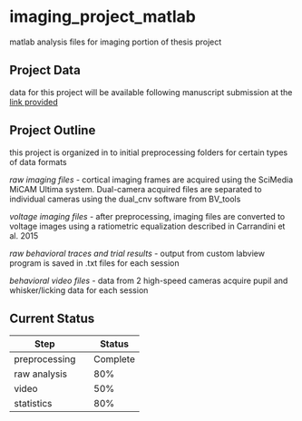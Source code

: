# imaging_project_matlab
matlab analysis files for imaging portion of thesis project



## Project Data

data for this project will be available following manuscript submission at the [link provided](https://www.google.com)

## Project Outline

this project is organized in to initial preprocessing folders for certain types of data formats

_raw imaging files_ - cortical imaging frames are acquired using the SciMedia MiCAM Ultima system. Dual-camera acquired files are separated to individual cameras using the dual_cnv software from BV_tools

_voltage imaging files_ - after preprocessing, imaging files are converted to voltage images using a ratiometric equalization described in Carrandini et al. 2015

_raw behavioral traces and trial results_ - output from custom labview program is saved in .txt files for each session

_behavioral video files_ - data from 2 high-speed cameras acquire pupil and whisker/licking data for each session

## Current Status

| Step         |   | Status        |
| ------------ | - | ------------- |
| preprocessing|   | Complete      |
| raw analysis |   | 80%           |
| video        |   | 50%           |
| statistics   |   | 80%           |
